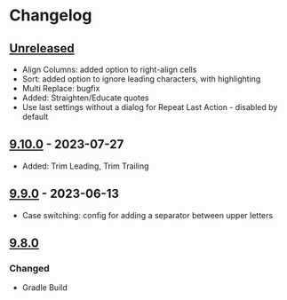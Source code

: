 # Changelog

## [Unreleased]

- Align Columns: added option to right-align cells
- Sort: added option to ignore leading characters, with highlighting
- Multi Replace: bugfix
- Added: Straighten/Educate quotes
- Use last settings without a dialog for Repeat Last Action - disabled by default


## [9.10.0] - 2023-07-27

- Added: Trim Leading, Trim Trailing

## [9.9.0] - 2023-06-13

- Case switching: config for adding a separator between upper letters

## [9.8.0]

### Changed

- Gradle Build

[Unreleased]: https://github.com/krasa/StringManipulation/compare/v9.10.0...HEAD

[9.10.0]: https://github.com/krasa/StringManipulation/compare/v9.9.0...v9.10.0

[9.9.0]: https://github.com/krasa/StringManipulation/compare/v9.8.0...v9.9.0

[9.8.0]: https://github.com/krasa/StringManipulation/commits/v9.8.0
